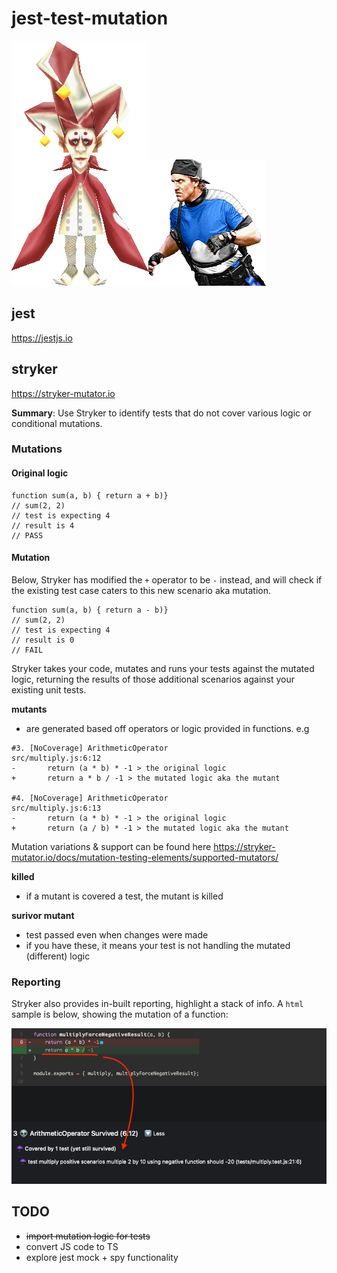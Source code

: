 # jest-test-mutation

![zorn](assets/zorn.png)![striker](assets/stryker.png)

## jest
https://jestjs.io

## stryker
https://stryker-mutator.io

**Summary**: Use Stryker to identify tests that do not cover various logic or conditional mutations.

### Mutations
#### Original logic
```
function sum(a, b) { return a + b)}
// sum(2, 2)
// test is expecting 4
// result is 4 
// PASS
```

#### Mutation
Below, Stryker has modified the `+` operator to be `-` instead, and will check if the existing test case caters to this new scenario aka mutation.
```
function sum(a, b) { return a - b)}
// sum(2, 2)
// test is expecting 4
// result is 0
// FAIL
```

Stryker takes your code, mutates and runs your tests against the mutated logic, returning the results of those additional scenarios against your existing unit tests. 

**mutants**
* are generated based off operators or logic provided in functions. e.g
```
#3. [NoCoverage] ArithmeticOperator
src/multiply.js:6:12
-       return (a * b) * -1 > the original logic
+       return a * b / -1 > the mutated logic aka the mutant

#4. [NoCoverage] ArithmeticOperator
src/multiply.js:6:13
-       return (a * b) * -1 > the original logic
+       return (a / b) * -1 > the mutated logic aka the mutant
```

Mutation variations & support can be found here https://stryker-mutator.io/docs/mutation-testing-elements/supported-mutators/

**killed**
* if a mutant is covered a test, the mutant is killed

**surivor mutant**
* test passed even when changes were made
* if you have these, it means your test is not handling the mutated (different) logic

### Reporting

Stryker also provides in-built reporting, highlight a stack of info. A `html` sample is below, showing the mutation of a function:

![mutation-survived-report](assets/mutation-survived.png)

## TODO
* ~~import mutation logic for tests~~
* convert JS code to TS
* explore jest mock + spy functionality



